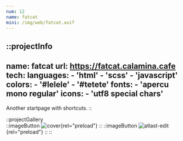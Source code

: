 ```yaml
---
num: 12
name: fatcat
mini: /img/web/fatcat.avif
---
```


::projectInfo
---
name: fatcat
url: https://fatcat.calamina.cafe
tech: 
    languages:
      - 'html'
      - 'scss'
      - 'javascript'
    colors:
      - '#lelele'
      - '#tetete'
    fonts:
      - 'apercu mono regular'
    icons:
      - 'utf8 special chars'
---
Another startpage with shortcuts.
::

::projectGallery  
  ::imageButton
    ![cover](/img/web/fatcat.avif){rel="preload"}
  ::
  ::imageButton
    ![atlast-edit](/img/web/fatcat/fatcat-alt.avif){rel="preload"}
  :: 
::

<!-- ::projectFeatures
- Search mimicking DuckDuckGo bangs, with instant results on several search engines,
- 4 different themes, each available in light or dark,
- A 'nsfw' button, toggling an additional category and marked links,
- Themes and nsfw state are stored in local storage for persistance
:: -->